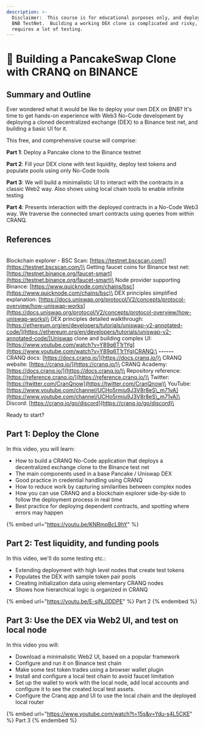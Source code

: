 ```yaml
---
description: >-
  Disclaimer:  This course is for educational purposes only, and deploys to a
  BNB TestNet.  Building a working DEX clone is complicated and risky, and
  requires a lot of testing.
---
```


# 🥞 Building a PancakeSwap Clone with CRANQ on BINANCE

## Summary and Outline

Ever wondered what it would be like to deploy your own DEX on BNB?  It's time to get hands-on experience with Web3 No-Code development by deploying a cloned decentralized exchange (DEX) to a Binance test net, and building a basic UI for it.

This free, and comprehensive course will comprise:

**Part 1**: Deploy a Pancake clone to the Binance testnet

**Part 2**: Fill your DEX clone with test liquidity, deploy test tokens and populate pools using only No-Code tools&#x20;

**Part 3**: We will build a minimalistic UI to interact with the contracts in a classic Web2 way. Also shows using local chain tools to enable infinite testing&#x20;

**Part 4**: Presents interaction with the deployed contracts in a No-Code Web3 way. We traverse the connected smart contracts using queries from within CRANQ.

## References

\
Blockchain explorer - BSC Scan: [https://testnet.bscscan.com/](https://testnet.bscscan.com/)\
Getting faucet coins for Binance test net: [https://testnet.binance.org/faucet-smart](https://testnet.binance.org/faucet-smart)\
Node provider supporting Binance: [https://www.quicknode.com/chains/bsc](https://www.quicknode.com/chains/bsc)\
DEX principles simplified explanation: [https://docs.uniswap.org/protocol/V2/concepts/protocol-overview/how-uniswap-works](https://docs.uniswap.org/protocol/V2/concepts/protocol-overview/how-uniswap-works)\
DEX principles detailed walkthrough: [https://ethereum.org/en/developers/tutorials/uniswap-v2-annotated-code/](https://ethereum.org/en/developers/tutorials/uniswap-v2-annotated-code/)Uniswap clone and building complex UI: [https://www.youtube.com/watch?v=Y89q6T1r1Yg](https://www.youtube.com/watch?v=Y89q6T1r1Yg)CRANQ:\
**------**\
CRANQ docs: [https://docs.cranq.io/](https://docs.cranq.io/)\
CRANQ website: [https://cranq.io/](https://cranq.io/)\
CRANQ Academy: [https://docs.cranq.io/](https://docs.cranq.io/)\
Repository reference: [https://reference.cranq.io/](https://reference.cranq.io/)\
Twitter: [https://twitter.com/CranQnow](https://twitter.com/CranQnow)\
YouTube: [https://www.youtube.com/channel/UCHo5rmiu9J3V8r8eS\_m71vA](https://www.youtube.com/channel/UCHo5rmiu9J3V8r8eS\_m71vA)\
Discord: [https://cranq.io/go/discord](https://cranq.io/go/discord)\


Ready to start?

## Part 1:  Deploy the Clone

In this video, you will learn:

* How to build a CRANQ No-Code application that deploys a decentralized exchange clone to the Binance test net
* The main components used in a base Pancake / Uniswap DEX
* Good practice in credential handling using CRANQ
* How to reduce work by capturing similarities between complex nodes
* How you can use CRANQ and a blockchain explorer side-by-side to follow the deployment process in real time
* Best practice for deploying dependent contracts, and spotting where errors may happen

{% embed url="https://youtu.be/KNRmpBcL9hY" %}

## Part 2:   Test liquidity, and funding pools

In this video, we'll do some testing etc.:

* Extending deployment with high level nodes that create test tokens
* Populates the DEX with sample token pair pools
* Creating initialization data using elementary CRANQ nodes
* Shows how hierarchical logic is organized in CRANQ

{% embed url="https://youtu.be/E-sjN_0DDPE" %}
Part 2
{% endembed %}

## Part 3:  Use the DEX via Web2 UI, and test on local node



In this video you will:

* Download a minimalistic Web2 UI, based on a popular framework
* Configure and run it on Binance test chain
* Make some test token trades using a browser wallet plugin
* Install and configure a local test chain to avoid faucet limitation
* Set up the wallet to work with the local node, add local accounts and configure it to see the created local test assets.
* Configure the Cranq app and UI to use the local chain and the deployed local router

{% embed url="https://www.youtube.com/watch?t=15s&v=Ydu-s4L5CKE" %}
Part 3
{% endembed %}
